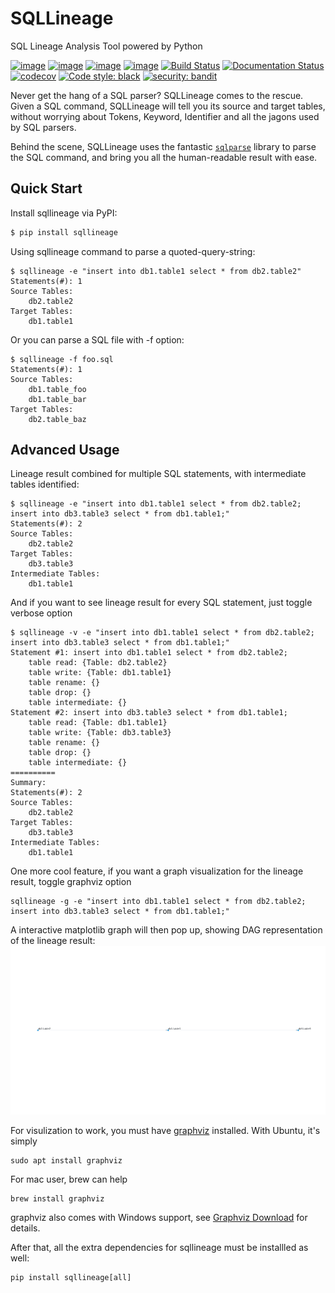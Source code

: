 # SQLLineage
SQL Lineage Analysis Tool powered by Python

[![image](https://img.shields.io/pypi/v/sqllineage.svg)](https://pypi.org/project/sqllineage/)
[![image](https://img.shields.io/pypi/status/sqllineage.svg)](https://pypi.org/project/sqllineage/)
[![image](https://img.shields.io/pypi/pyversions/sqllineage.svg)](https://pypi.org/project/sqllineage/)
[![image](https://img.shields.io/pypi/l/sqllineage.svg)](https://pypi.org/project/sqllineage/)
[![Build Status](https://travis-ci.org/reata/sqllineage.svg?branch=master)](https://travis-ci.org/reata/sqllineage)
[![Documentation Status](https://readthedocs.org/projects/sqllineage/badge/?version=latest)](https://sqllineage.readthedocs.io/en/latest/?badge=latest)
[![codecov](https://codecov.io/gh/reata/sqllineage/branch/master/graph/badge.svg)](https://codecov.io/gh/reata/sqllineage)
[![Code style: black](https://img.shields.io/badge/code%20style-black-000000.svg)](https://github.com/psf/black)
[![security: bandit](https://img.shields.io/badge/security-bandit-yellow.svg)](https://github.com/PyCQA/bandit)

Never get the hang of a SQL parser? SQLLineage comes to the rescue. Given a SQL command, SQLLineage will tell you its
source and target tables, without worrying about Tokens, Keyword, Identifier and all the jagons used by SQL parsers.

Behind the scene, SQLLineage uses the fantastic [`sqlparse`](https://github.com/andialbrecht/sqlparse) library to parse 
the SQL command, and bring you all the human-readable result with ease.


## Quick Start
Install sqllineage via PyPI:
```bash
$ pip install sqllineage
```

Using sqllineage command to parse a quoted-query-string:
```
$ sqllineage -e "insert into db1.table1 select * from db2.table2"
Statements(#): 1
Source Tables:
    db2.table2
Target Tables:
    db1.table1
```

Or you can parse a SQL file with -f option:
```
$ sqllineage -f foo.sql
Statements(#): 1
Source Tables:
    db1.table_foo
    db1.table_bar
Target Tables:
    db2.table_baz
```

## Advanced Usage

Lineage result combined for multiple SQL statements, with intermediate tables identified:
```
$ sqllineage -e "insert into db1.table1 select * from db2.table2; insert into db3.table3 select * from db1.table1;"
Statements(#): 2
Source Tables:
    db2.table2
Target Tables:
    db3.table3
Intermediate Tables:
    db1.table1
```

And if you want to see lineage result for every SQL statement, just toggle verbose option
```
$ sqllineage -v -e "insert into db1.table1 select * from db2.table2; insert into db3.table3 select * from db1.table1;"
Statement #1: insert into db1.table1 select * from db2.table2;
    table read: {Table: db2.table2}
    table write: {Table: db1.table1}
    table rename: {}
    table drop: {}
    table intermediate: {}
Statement #2: insert into db3.table3 select * from db1.table1;
    table read: {Table: db1.table1}
    table write: {Table: db3.table3}
    table rename: {}
    table drop: {}
    table intermediate: {}
==========
Summary:
Statements(#): 2
Source Tables:
    db2.table2
Target Tables:
    db3.table3
Intermediate Tables:
    db1.table1
```

One more cool feature, if you want a graph visualization for the lineage result, toggle graphviz option
```
sqllineage -g -e "insert into db1.table1 select * from db2.table2; insert into db3.table3 select * from db1.table1;"
```
A interactive matplotlib graph will then pop up, showing DAG representation of the lineage result:
![Alt text](docs/_static/Figure_1.png)

For visulization to work, you must have [graphviz](https://graphviz.org/) installed. With Ubuntu, it's simply
```
sudo apt install graphviz
```
For mac user, brew can help
```
brew install graphviz
```
graphviz also comes with Windows support, see [Graphviz Download](https://graphviz.org/download/) for details.


After that, all the extra dependencies for sqllineage must be installled as well:
```
pip install sqllineage[all]
```
